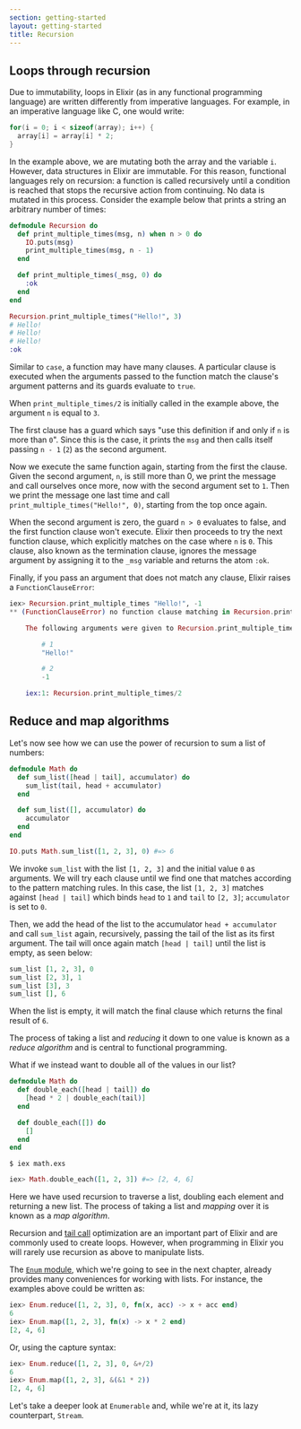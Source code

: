 ```yaml
---
section: getting-started
layout: getting-started
title: Recursion
---
```


## Loops through recursion

Due to immutability, loops in Elixir (as in any functional programming language) are written differently from imperative languages. For example, in an imperative language like C, one would write:

```c
for(i = 0; i < sizeof(array); i++) {
  array[i] = array[i] * 2;
}
```

In the example above, we are mutating both the array and the variable `i`. However, data structures in Elixir are immutable. For this reason, functional languages rely on recursion: a function is called recursively until a condition is reached that stops the recursive action from continuing. No data is mutated in this process. Consider the example below that prints a string an arbitrary number of times:

```elixir
defmodule Recursion do
  def print_multiple_times(msg, n) when n > 0 do
    IO.puts(msg)
    print_multiple_times(msg, n - 1)
  end

  def print_multiple_times(_msg, 0) do
    :ok
  end
end

Recursion.print_multiple_times("Hello!", 3)
# Hello!
# Hello!
# Hello!
:ok
```

Similar to `case`, a function may have many clauses. A particular clause is executed when the arguments passed to the function match the clause's argument patterns and its guards evaluate to `true`.

When `print_multiple_times/2` is initially called in the example above, the argument `n` is equal to `3`.

The first clause has a guard which says "use this definition if and only if `n` is more than `0`". Since this is the case, it prints the `msg` and then calls itself passing `n - 1` (`2`) as the second argument.

Now we execute the same function again, starting from the first the clause. Given the second argument, `n`, is still more than 0, we print the message and call ourselves once more, now with the second argument set to `1`. Then we print the message one last time and call `print_multiple_times("Hello!", 0)`, starting from the top once again.

When the second argument is zero, the guard `n > 0` evaluates to false, and the first function clause won't execute. Elixir then proceeds to try the next function clause, which explicitly matches on the case where `n` is `0`. This clause, also known as the termination clause, ignores the message argument by assigning it to the `_msg` variable and returns the atom `:ok`.

Finally, if you pass an argument that does not match any clause, Elixir raises a `FunctionClauseError`:

```elixir
iex> Recursion.print_multiple_times "Hello!", -1
** (FunctionClauseError) no function clause matching in Recursion.print_multiple_times/2

    The following arguments were given to Recursion.print_multiple_times/2:

        # 1
        "Hello!"

        # 2
        -1

    iex:1: Recursion.print_multiple_times/2
```

## Reduce and map algorithms

Let's now see how we can use the power of recursion to sum a list of numbers:

```elixir
defmodule Math do
  def sum_list([head | tail], accumulator) do
    sum_list(tail, head + accumulator)
  end

  def sum_list([], accumulator) do
    accumulator
  end
end

IO.puts Math.sum_list([1, 2, 3], 0) #=> 6
```

We invoke `sum_list` with the list `[1, 2, 3]` and the initial value `0` as arguments. We will try each clause until we find one that matches according to the pattern matching rules. In this case, the list `[1, 2, 3]` matches against `[head | tail]` which binds `head` to `1` and `tail` to `[2, 3]`; `accumulator` is set to `0`.

Then, we add the head of the list to the accumulator `head + accumulator` and call `sum_list` again, recursively, passing the tail of the list as its first argument. The tail will once again match `[head | tail]` until the list is empty, as seen below:

```elixir
sum_list [1, 2, 3], 0
sum_list [2, 3], 1
sum_list [3], 3
sum_list [], 6
```

When the list is empty, it will match the final clause which returns the final result of `6`.

The process of taking a list and _reducing_ it down to one value is known as a _reduce algorithm_ and is central to functional programming.

What if we instead want to double all of the values in our list?

```elixir
defmodule Math do
  def double_each([head | tail]) do
    [head * 2 | double_each(tail)]
  end

  def double_each([]) do
    []
  end
end
```

```console
$ iex math.exs
```

```elixir
iex> Math.double_each([1, 2, 3]) #=> [2, 4, 6]
```

Here we have used recursion to traverse a list, doubling each element and returning a new list. The process of taking a list and _mapping_ over it is known as a _map algorithm_.

Recursion and [tail call](https://en.wikipedia.org/wiki/Tail_call) optimization are an important part of Elixir and are commonly used to create loops. However, when programming in Elixir you will rarely use recursion as above to manipulate lists.

The [`Enum` module](https://hexdocs.pm/elixir/Enum.html), which we're going to see in the next chapter, already provides many conveniences for working with lists. For instance, the examples above could be written as:

```elixir
iex> Enum.reduce([1, 2, 3], 0, fn(x, acc) -> x + acc end)
6
iex> Enum.map([1, 2, 3], fn(x) -> x * 2 end)
[2, 4, 6]
```

Or, using the capture syntax:

```elixir
iex> Enum.reduce([1, 2, 3], 0, &+/2)
6
iex> Enum.map([1, 2, 3], &(&1 * 2))
[2, 4, 6]
```

Let's take a deeper look at `Enumerable` and, while we're at it, its lazy counterpart, `Stream`.
